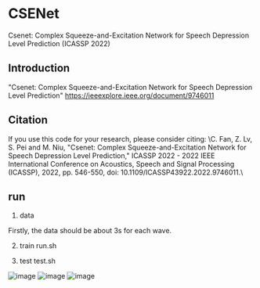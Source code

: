 # CSENet
Csenet: Complex Squeeze-and-Excitation Network for Speech Depression Level Prediction (ICASSP 2022)

## Introduction
"Csenet: Complex Squeeze-and-Excitation Network for Speech Depression Level Prediction"
https://ieeexplore.ieee.org/document/9746011

## Citation
If you use this code for your research, please consider citing:
\\C. Fan, Z. Lv, S. Pei and M. Niu, "Csenet: Complex Squeeze-and-Excitation Network for Speech Depression Level Prediction," 
ICASSP 2022 - 2022 IEEE International Conference on Acoustics, Speech and Signal Processing (ICASSP), 2022, pp. 546-550, 
doi: 10.1109/ICASSP43922.2022.9746011.\\

## run
1. data

Firstly, the data should be about 3s for each wave.

2. train
run.sh

3. test
test.sh

![image](https://user-images.githubusercontent.com/26382648/175199425-f03bbec7-b5e0-4c2b-988f-e79bda8bdb3e.png)
![image](https://user-images.githubusercontent.com/26382648/175199462-c446887d-3833-4f47-a1ed-93dc4a560efd.png)
![image](https://user-images.githubusercontent.com/26382648/175199490-cce70ed2-6217-4521-a986-3c85a84f2adc.png)



